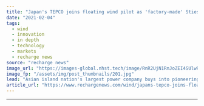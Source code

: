 ```yaml
---
title: "Japan's TEPCO joins floating wind pilot as 'factory-made' Stiesdal flagship eyes sea-trials"
date: "2021-02-04"
tags: 
  - wind
  - innovation
  - in depth
  - technology
  - markets
  - recharge news
source: "recharge news"
image_url: "https://images-global.nhst.tech/image/RnR2UjN1RnJoZEI4SUlwR3VFckozVkRyaEdPcnprZFhnN2Z0eDE0ZDFLTT0=/nhst/binary/6558655784e0e345604f457e29e7ba07"
image_fp: "/assets/img/post_thumbnails/201.jpg"
lead: "Asian island nation's largest power company buys into pioneering prototype design being launched by Shell and RWE for tests at deepwater site off Norway this year"
article_url: "https://www.rechargenews.com/wind/japans-tepco-joins-floating-wind-pilot-as-factory-made-stiesdal-flagship-eyes-sea-trials/2-1-956966"
---
```


---
